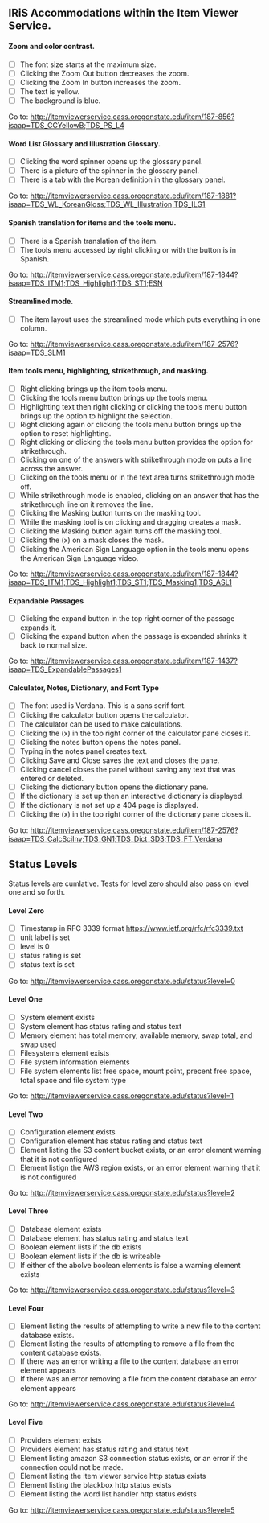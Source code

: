 ## IRiS Accommodations within the Item Viewer Service. 

#### Zoom and color contrast.
- [ ] The font size starts at the maximum size.
- [ ] Clicking the Zoom Out button decreases the zoom.
- [ ] Clicking the Zoom In button increases the zoom.
- [ ] The text is yellow.
- [ ] The background is blue.

Go to: http://itemviewerservice.cass.oregonstate.edu/item/187-856?isaap=TDS_CCYellowB;TDS_PS_L4


#### Word List Glossary and Illustration Glossary.
- [ ] Clicking the word spinner opens up the glossary panel.
- [ ] There is a picture of the spinner in the glossary panel.
- [ ] There is a tab with the Korean definition in the glossary panel.

Go to: http://itemviewerservice.cass.oregonstate.edu/item/187-1881?isaap=TDS_WL_KoreanGloss;TDS_WL_Illustration;TDS_ILG1


#### Spanish translation for items and the tools menu.
- [ ] There is a Spanish translation of the item.
- [ ] The tools menu accessed by right clicking or with the button is in Spanish.

Go to: http://itemviewerservice.cass.oregonstate.edu/item/187-1844?isaap=TDS_ITM1;TDS_Highlight1;TDS_ST1;ESN


#### Streamlined mode.
- [ ] The item layout uses the streamlined mode which puts everything in one column.

Go to: http://itemviewerservice.cass.oregonstate.edu/item/187-2576?isaap=TDS_SLM1


#### Item tools menu, highlighting, strikethrough, and masking.
- [ ] Right clicking brings up the item tools menu.
- [ ] Clicking the tools menu button brings up the tools menu.
- [ ] Highlighting text then right clicking or clicking the tools menu button brings up the option to highlight the selection.
- [ ] Right clicking again or clicking the tools menu button brings up the option to reset highlighting.
- [ ] Right clicking or clicking the tools menu button provides the option for strikethrough.
- [ ] Clicking on one of the answers with strikethrough mode on puts a line across the answer.
- [ ] Clicking on the tools menu or in the text area turns strikethrough mode off.
- [ ] While strikethrough mode is enabled, clicking on an answer that has the strikethrough line on it removes the line.
- [ ] Clicking the Masking button turns on the masking tool.
- [ ] While the masking tool is on clicking and dragging creates a mask.
- [ ] Clicking the Masking button again turns off the masking tool.
- [ ] Clicking the (x) on a mask closes the mask.
- [ ] Clicking the American Sign Language option in the tools menu opens the American Sign Language video.

Go to: http://itemviewerservice.cass.oregonstate.edu/item/187-1844?isaap=TDS_ITM1;TDS_Highlight1;TDS_ST1;TDS_Masking1;TDS_ASL1


#### Expandable Passages
- [ ] Clicking the expand button in the top right corner of the passage expands it.
- [ ] Clicking the expand button when the passage is expanded shrinks it back to normal size.

Go to: http://itemviewerservice.cass.oregonstate.edu/item/187-1437?isaap=TDS_ExpandablePassages1


#### Calculator, Notes, Dictionary, and Font Type
- [ ] The font used is Verdana. This is a sans serif font.
- [ ] Clicking the calculator button opens the calculator.
- [ ] The calculator can be used to make calculations.
- [ ] Clicking the (x) in the top right corner of the calculator pane closes it.
- [ ] Clicking the notes button opens the notes panel.
- [ ] Typing in the notes panel creates text.
- [ ] Clicking Save and Close saves the text and closes the pane.
- [ ] Clicking cancel closes the panel without saving any text that was entered or deleted.
- [ ] Clicking the dictionary button opens the dictionary pane.
- [ ] If the dictionary is set up then an interactive dictionary is displayed.
- [ ] If the dictionary is not set up a 404 page is displayed.
- [ ] Clicking the (x) in the top right corner of the dictionary pane closes it.

Go to: http://itemviewerservice.cass.oregonstate.edu/item/187-2576?isaap=TDS_CalcSciInv;TDS_GN1;TDS_Dict_SD3;TDS_FT_Verdana


## Status Levels
Status levels are cumlative. Tests for level zero should also pass on level one and so forth.

#### Level Zero
 - [ ] Timestamp in RFC 3339 format https://www.ietf.org/rfc/rfc3339.txt
 - [ ] unit label is set
 - [ ] level is 0
 - [ ] status rating is set
 - [ ] status text is set

Go to: http://itemviewerservice.cass.oregonstate.edu/status?level=0


#### Level One
 - [ ] System element exists
 - [ ] System element has status rating and status text
 - [ ] Memory element has total memory, available memory, swap total, and swap used
 - [ ] Filesystems element exists
 - [ ] File system information elements
 - [ ] File system elements list free space, mount point, precent free space, total space and file system type

Go to: http://itemviewerservice.cass.oregonstate.edu/status?level=1

#### Level Two
 - [ ] Configuration element exists
 - [ ] Configuration element has status rating and status text
 - [ ] Element listing the S3 content bucket exists, or an error element warning that it is not configured
 - [ ] Element listign the AWS region exists, or an error element warning that it is not configured

Go to: http://itemviewerservice.cass.oregonstate.edu/status?level=2



#### Level Three
 - [ ] Database element exists
 - [ ] Database element has status rating and status text
 - [ ] Boolean element lists if the db exists
 - [ ] Boolean element lists if the db is writeable
 - [ ] If either of the abolve boolean elements is false a warning element exists

Go to: http://itemviewerservice.cass.oregonstate.edu/status?level=3



#### Level Four
 - [ ] Element listing the results of attempting to write a new file to the content database exists.
 - [ ] Element listing the results of attempting to remove a file from the content database exists.
 - [ ] If there was an error writing a file to the content database an error element appears
 - [ ] If there was an error removing a file from the content database an error element appears

Go to: http://itemviewerservice.cass.oregonstate.edu/status?level=4



#### Level Five
 - [ ] Providers element exists
 - [ ] Providers element has status rating and status text
 - [ ] Element listing amazon S3 connection status exists, or an error if the connection could not be made.
 - [ ] Element listing the item viewer service http status exists
 - [ ] Element listing the blackbox http status exists
 - [ ] Element listing the word list handler http status exists

Go to: http://itemviewerservice.cass.oregonstate.edu/status?level=5
